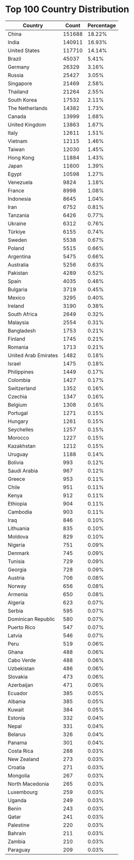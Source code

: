 # Top 100 Country Distribution
| Country | Count | Percentage |
|----|----|----|
| China | 151688 | 18.22% |
| India | 140911 | 16.93% |
| United States | 117710 | 14.14% |
| Brazil | 45037 | 5.41% |
| Germany | 26329 | 3.16% |
| Russia | 25427 | 3.05% |
| Singapore | 21469 | 2.58% |
| Thailand | 21264 | 2.55% |
| South Korea | 17532 | 2.11% |
| The Netherlands | 14382 | 1.73% |
| Canada | 13999 | 1.68% |
| United Kingdom | 13863 | 1.67% |
| Italy | 12611 | 1.51% |
| Vietnam | 12115 | 1.46% |
| Taiwan | 12030 | 1.45% |
| Hong Kong | 11884 | 1.43% |
| Japan | 11600 | 1.39% |
| Egypt | 10598 | 1.27% |
| Venezuela | 9824 | 1.18% |
| France | 8998 | 1.08% |
| Indonesia | 8645 | 1.04% |
| Iran | 6752 | 0.81% |
| Tanzania | 6426 | 0.77% |
| Ukraine | 6312 | 0.76% |
| Türkiye | 6155 | 0.74% |
| Sweden | 5538 | 0.67% |
| Poland | 5515 | 0.66% |
| Argentina | 5475 | 0.66% |
| Australia | 5256 | 0.63% |
| Pakistan | 4289 | 0.52% |
| Spain | 4035 | 0.48% |
| Bulgaria | 3719 | 0.45% |
| Mexico | 3295 | 0.40% |
| Ireland | 3190 | 0.38% |
| South Africa | 2649 | 0.32% |
| Malaysia | 2554 | 0.31% |
| Bangladesh | 1753 | 0.21% |
| Finland | 1745 | 0.21% |
| Romania | 1713 | 0.21% |
| United Arab Emirates | 1482 | 0.18% |
| Israel | 1475 | 0.18% |
| Philippines | 1449 | 0.17% |
| Colombia | 1427 | 0.17% |
| Switzerland | 1352 | 0.16% |
| Czechia | 1347 | 0.16% |
| Belgium | 1308 | 0.16% |
| Portugal | 1271 | 0.15% |
| Hungary | 1261 | 0.15% |
| Seychelles | 1257 | 0.15% |
| Morocco | 1227 | 0.15% |
| Kazakhstan | 1212 | 0.15% |
| Uruguay | 1188 | 0.14% |
| Bolivia | 993 | 0.12% |
| Saudi Arabia | 967 | 0.12% |
| Greece | 953 | 0.11% |
| Chile | 951 | 0.11% |
| Kenya | 912 | 0.11% |
| Ethiopia | 904 | 0.11% |
| Cambodia | 903 | 0.11% |
| Iraq | 846 | 0.10% |
| Lithuania | 835 | 0.10% |
| Moldova | 829 | 0.10% |
| Nigeria | 751 | 0.09% |
| Denmark | 745 | 0.09% |
| Tunisia | 729 | 0.09% |
| Georgia | 728 | 0.09% |
| Austria | 706 | 0.08% |
| Norway | 656 | 0.08% |
| Armenia | 650 | 0.08% |
| Algeria | 623 | 0.07% |
| Serbia | 595 | 0.07% |
| Dominican Republic | 580 | 0.07% |
| Puerto Rico | 547 | 0.07% |
| Latvia | 546 | 0.07% |
| Peru | 519 | 0.06% |
| Ghana | 488 | 0.06% |
| Cabo Verde | 488 | 0.06% |
| Uzbekistan | 486 | 0.06% |
| Slovakia | 473 | 0.06% |
| Azerbaijan | 471 | 0.06% |
| Ecuador | 385 | 0.05% |
| Albania | 385 | 0.05% |
| Kuwait | 384 | 0.05% |
| Estonia | 332 | 0.04% |
| Nepal | 331 | 0.04% |
| Belarus | 326 | 0.04% |
| Panama | 301 | 0.04% |
| Costa Rica | 288 | 0.03% |
| New Zealand | 273 | 0.03% |
| Croatia | 271 | 0.03% |
| Mongolia | 267 | 0.03% |
| North Macedonia | 265 | 0.03% |
| Luxembourg | 259 | 0.03% |
| Uganda | 249 | 0.03% |
| Benin | 243 | 0.03% |
| Qatar | 241 | 0.03% |
| Palestine | 220 | 0.03% |
| Bahrain | 211 | 0.03% |
| Zambia | 210 | 0.03% |
| Paraguay | 209 | 0.03% |
